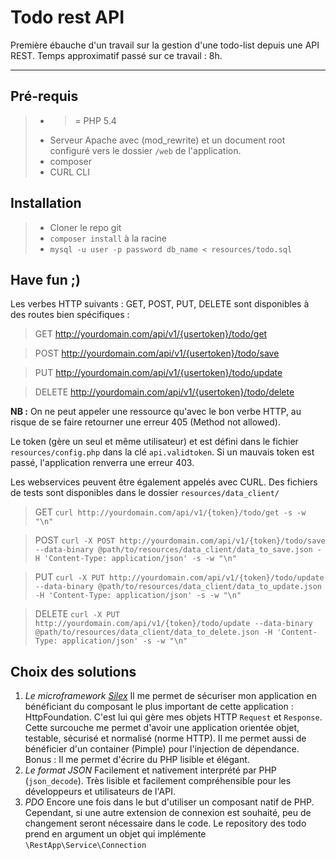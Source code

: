 Todo rest API
===================

Première ébauche d'un travail sur la gestion d'une todo-list depuis une API REST.
Temps approximatif passé sur ce travail : 8h.

----------

Pré-requis
-------------

> 
> - >= PHP 5.4
> - Serveur Apache avec (mod_rewrite) et un document root configuré vers le dossier `/web` de l'application.
> - composer 
> - CURL CLI 

Installation
-------------

> - Cloner le repo git
> - `composer install` à la racine
> - `mysql -u user -p password db_name < resources/todo.sql`

Have fun ;)
-------------
Les verbes HTTP suivants : GET, POST, PUT, DELETE sont disponibles à des routes bien spécifiques :

>GET
http://yourdomain.com/api/v1/{usertoken}/todo/get

>POST
http://yourdomain.com/api/v1/{usertoken}/todo/save

>PUT
http://yourdomain.com/api/v1/{usertoken}/todo/update

>DELETE
http://yourdomain.com/api/v1/{usertoken}/todo/delete

**NB :** On ne peut appeler une ressource qu'avec le bon verbe HTTP, au risque de se faire retourner une erreur 405 (Method not allowed).

Le token (gère un seul et même utilisateur) et est défini dans le fichier `resources/config.php` dans la clé `api.validtoken`. Si un mauvais token est passé, l'application renverra une erreur 403.

Les webservices peuvent être également appelés avec CURL. Des fichiers de tests sont disponibles dans le dossier `resources/data_client/`
>GET
>`curl http://yourdomain.com/api/v1/{token}/todo/get -s -w "\n"`

>POST
>`curl -X POST http://yourdomain.com/api/v1/{token}/todo/save --data-binary @path/to/resources/data_client/data_to_save.json -H 'Content-Type: application/json' -s -w "\n"`

>PUT
>`curl -X PUT http://yourdomain.com/api/v1/{token}/todo/update --data-binary @path/to/resources/data_client/data_to_update.json -H 'Content-Type: application/json' -s -w "\n"`

>DELETE
>`curl -X PUT http://yourdomain.com/api/v1/{token}/todo/update --data-binary @path/to/resources/data_client/data_to_delete.json -H 'Content-Type: application/json' -s -w "\n"`

Choix des solutions
--------------- 

1. *Le microframework [Silex](http://silex.sensiolabs.org/)*
 Il me permet de sécuriser mon application en bénéficiant du composant le plus important de cette application : HttpFoundation.
C'est lui qui gère mes objets HTTP `Request` et `Response`.
Cette surcouche me permet d'avoir une application orientée objet, testable, sécurisé et normalisé (norme HTTP).
 Il me permet aussi de bénéficier d'un container (Pimple) pour l'injection de dépendance. 
Bonus : Il me permet d'écrire du PHP lisible et élégant.
2. *Le format JSON*
Facilement et nativement interprété par PHP (`json_decode`). Très lisible et facilement compréhensible pour les développeurs et utilisateurs de l'API.
3. *PDO*
Encore une fois dans le but d'utiliser un composant natif de PHP. Cependant, si une autre extension de connexion  est souhaité, peu de changement seront nécessaire dans le code. Le repository des todo prend en argument un objet qui implémente `\RestApp\Service\Connection`

